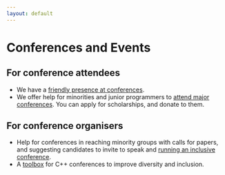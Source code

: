 ```yaml
---
layout: default
---
```


# Conferences and Events

## For conference attendees

- We have a [friendly presence at conferences](/conferences/attending-conferences).
- We offer help for minorities and junior programmers to [attend major conferences](/conferences/scholarships). You can apply for scholarships, and donate to them.

## For conference organisers

- Help for conferences in reaching minority groups with calls for papers, and suggesting candidates to invite to speak and <a class="page-link" href="/conferences/organising-conferences/">running an inclusive conference</a>.
- A [toolbox](https://github.com/include-cpp/toolboxes) for C++ conferences to improve diversity and inclusion.

